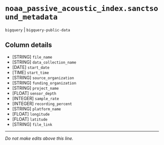 # `noaa_passive_acoustic_index.sanctsound_metadata`
`bigquery` | `bigquery-public-data`

## Column details
* [STRING]    `file_name`
* [STRING]    `data_collection_name`
* [DATE]      `start_date`
* [TIME]      `start_time`
* [STRING]    `source_organization`
* [STRING]    `funding_organization`
* [STRING]    `project_name`
* [FLOAT]     `sensor_depth`
* [INTEGER]   `sample_rate`
* [INTEGER]   `recording_percent`
* [STRING]    `platform_name`
* [FLOAT]     `longitude`
* [FLOAT]     `latitude`
* [STRING]    `file_link`

-------------------------------------------------------------------------------
*Do not make edits above this line.*
